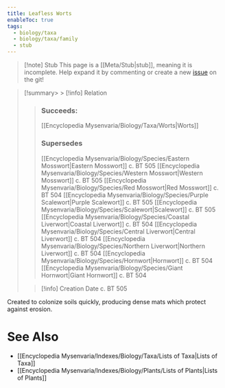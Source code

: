 ```yaml
---
title: Leafless Worts
enableToc: true
tags:
  - biology/taxa
  - biology/taxa/family
  - stub
---
```


> [!note] Stub
> This page is a [[Meta/Stub|stub]], meaning it is incomplete. Help expand it by commenting or create a new [issue](https://github.com/RagtimeGal/quartz--encyclopedia-mysenvaria/issues/new/choose) on the git!


> [!summary[](Meta/Stubs.md)> > [!info] Relation
> > ### Succeeds:
> > [[Encyclopedia Mysenvaria/Biology/Taxa/Worts|Worts]]
> > ### Supersedes 
> > [[Encyclopedia Mysenvaria/Biology/Species/Eastern Mosswort|Eastern Mosswort]] c. BT 505
> > [[Encyclopedia Mysenvaria/Biology/Species/Western Mosswort|Western Mosswort]] c. BT 505
> > [[Encyclopedia Mysenvaria/Biology/Species/Red Mosswort|Red Mosswort]] c. BT 504
> > [[Encyclopedia Mysenvaria/Biology/Species/Purple Scalewort|Purple Scalewort]] c. BT 505
> > [[Encyclopedia Mysenvaria/Biology/Species/Scalewort|Scalewort]] c. BT 505
> > [[Encyclopedia Mysenvaria/Biology/Species/Coastal Liverwort|Coastal Liverwort]] c. BT 504
> > [[Encyclopedia Mysenvaria/Biology/Species/Central Liverwort|Central Liverwort]] c. BT 504
> > [[Encyclopedia Mysenvaria/Biology/Species/Northern Liverwort|Northern Liverwort]] c. BT 504
> > [[Encyclopedia Mysenvaria/Biology/Species/Hornwort|Hornwort]] c. BT 504
> > [[Encyclopedia Mysenvaria/Biology/Species/Giant Hornwort|Giant Hornwort]] c. BT 504
>
> > [!info] Creation Date
> > c. BT 505

Created to colonize soils quickly, producing dense mats which protect against erosion.

# See Also
- [[Encyclopedia Mysenvaria/Indexes/Biology/Taxa/Lists of Taxa|Lists of Taxa]]
- [[Encyclopedia Mysenvaria/Indexes/Biology/Plants/Lists of Plants|Lists of Plants]]
